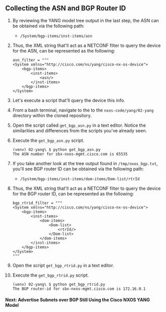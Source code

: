 ## Collecting the ASN and BGP Router ID

1. By reviewing the YANG model tree output in the last step, the ASN can be obtained via the following path:
    * `/System/bgp-items/inst-items/asn`
1. Thus, the XML string that'll act as a NETCONF filter to query the device for the ASN, can be represented as the following:

    ```
    asn_filter = """
    <System xmlns="http://cisco.com/ns/yang/cisco-nx-os-device">
        <bgp-items>
            <inst-items>
                <asn/>
            </inst-items>
        </bgp-items>
    </System>
    ```
1. Let's execute a script that'll query the device this info. 
1. From a bash terminal, navigate to the to the `nxos-code/yang/02-yang` directory within the cloned repository.
1. Open the script called `get_bgp_asn.py` in a text editor. Notice the similarities and differences from the scripts you've already seen.
1. Execute the `get_bgp_asn.py` script.

    ```
    (venv) 02-yang\ $ python get_bgp_asn.py
    The ASN number for sbx-nxos-mgmt.cisco.com is 65535
    ```

1. If you take another look at the tree output found in `/tmp/nxos_bgp.txt`, you'll see BGP router ID can be obtained via the following path:
    * `/System/bgp-items/inst-items/dom-items/Dom-list/rtrId`
1. Thus, the XML string that'll act as a NETCONF filter to query the device for the BGP router ID, can be represented as the following:

    ```
    bgp_rtrid_filter = """
    <System xmlns="http://cisco.com/ns/yang/cisco-nx-os-device">
        <bgp-items>
            <inst-items>
                <dom-items>
                    <Dom-list>
                        <rtrId/>
                    </Dom-list>
                </dom-items>
            </inst-items>
        </bgp-items>
    </System>
    """
    ```

1. Open the script `get_bgp_rtrid.py` in a text editor. 
1. Execute the `get_bgp_rtrid.py` script.

    ```
    (venv) 02-yang\ $ python get_bgp_rtrid.py
    The BGP router-id for sbx-nxos-mgmt.cisco.com is 172.16.0.1
    ```

#### Next: Advertise Subnets over BGP Still Using the Cisco NXOS YANG Model
